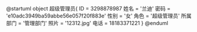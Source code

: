 @startuml
object 超级管理员{
    ID = 3298878987
    姓名 = '兰迪'
    密码 = 'e10adc3949ba59abbe56e057f20f883e'
    性别 = '女'
    角色 = '超级管理员'
    所属部门 = '管理部门'
    照片 = '12312.jpg'
    电话 = 18183371221
}
@enduml